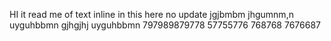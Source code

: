 HI it read me of text inline
in this here no update
jgjbmbm
jhgumnm,n
uyguhbbmn
gjhgjhj
uyguhbbmn
797989879778
57755776
768768
7676687
